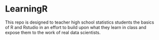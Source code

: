 # LearningR
This repo is designed to teacher high school statistics students the basics of R and Rstudio in an effort to build upon what they learn in class and expose them to the work of real data scientists.
